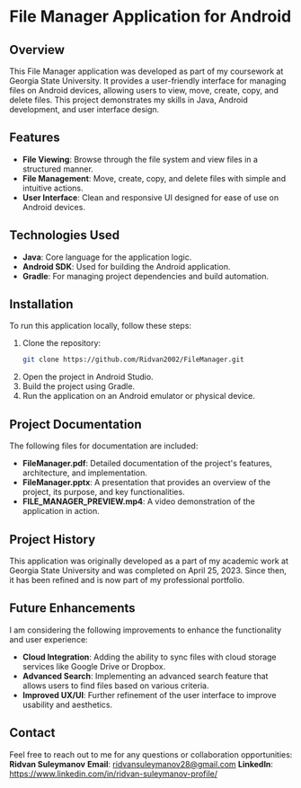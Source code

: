 # File Manager Application for Android

## Overview
This File Manager application was developed as part of my coursework at Georgia State University. It provides a user-friendly interface for managing files on Android devices, allowing users to view, move, create, copy, and delete files. This project demonstrates my skills in Java, Android development, and user interface design.

## Features
- **File Viewing**: Browse through the file system and view files in a structured manner.
- **File Management**: Move, create, copy, and delete files with simple and intuitive actions.
- **User Interface**: Clean and responsive UI designed for ease of use on Android devices.

## Technologies Used
- **Java**: Core language for the application logic.
- **Android SDK**: Used for building the Android application.
- **Gradle**: For managing project dependencies and build automation.

## Installation
To run this application locally, follow these steps:

1. Clone the repository:
   ```bash
   git clone https://github.com/Ridvan2002/FileManager.git
2. Open the project in Android Studio.
3. Build the project using Gradle.
4. Run the application on an Android emulator or physical device.

## Project Documentation
The following files for documentation are included:
- **FileManager.pdf**: Detailed documentation of the project's features, architecture, and implementation.
- **FileManager.pptx**: A presentation that provides an overview of the project, its purpose, and key functionalities.
- **FILE_MANAGER_PREVIEW.mp4**: A video demonstration of the application in action.
  
## Project History
This application was originally developed as a part of my academic work at Georgia State University and was completed on April 25, 2023. Since then, it has been refined and is now part of my professional portfolio.

## Future Enhancements
I am considering the following improvements to enhance the functionality and user experience:
- **Cloud Integration**:  Adding the ability to sync files with cloud storage services like Google Drive or Dropbox.
- **Advanced Search**: Implementing an advanced search feature that allows users to find files based on various criteria.
- **Improved UX/UI**: Further refinement of the user interface to improve usability and aesthetics.
  
## Contact
Feel free to reach out to me for any questions or collaboration opportunities:
**Ridvan Suleymanov**
**Email**: ridvansuleymanov28@gmail.com 
**LinkedIn**: https://www.linkedin.com/in/ridvan-suleymanov-profile/
